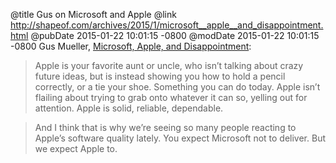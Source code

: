 @title Gus on Microsoft and Apple
@link http://shapeof.com/archives/2015/1/microsoft__apple__and_disappointment.html
@pubDate 2015-01-22 10:01:15 -0800
@modDate 2015-01-22 10:01:15 -0800
Gus Mueller, <a href="http://shapeof.com/archives/2015/1/microsoft__apple__and_disappointment.html">Microsoft, Apple, and Disappointment</a>:

>Apple is your favorite aunt or uncle, who isn’t talking about crazy future ideas, but is instead showing you how to hold a pencil correctly, or a tie your shoe. Something you can do today. Apple isn’t flailing about trying to grab onto whatever it can so, yelling out for attention. Apple is solid, reliable, dependable.

>And I think that is why we’re seeing so many people reacting to Apple’s software quality lately. You expect Microsoft not to deliver. But we expect Apple to.
